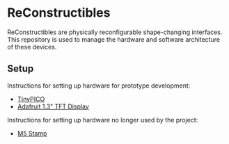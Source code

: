 # ReConstructibles
ReConstructibles are physically reconfigurable shape-changing interfaces. 
This repository is used to manage the hardware and software architecture of these devices.

## Setup
Instructions for setting up hardware for prototype development:
- [TinyPICO](./docs/setup/hardware/TinyPICO_SETUP.md)
- [Adafruit 1.3" TFT Display](./docs/setup/hardware/Adafruit_1.3_Display_SETUP.md)

Instructions for setting up hardware no longer used by the project:
- [M5 Stamp](./docs/setup/hardware/M5_Stamp_SETUP.md)
